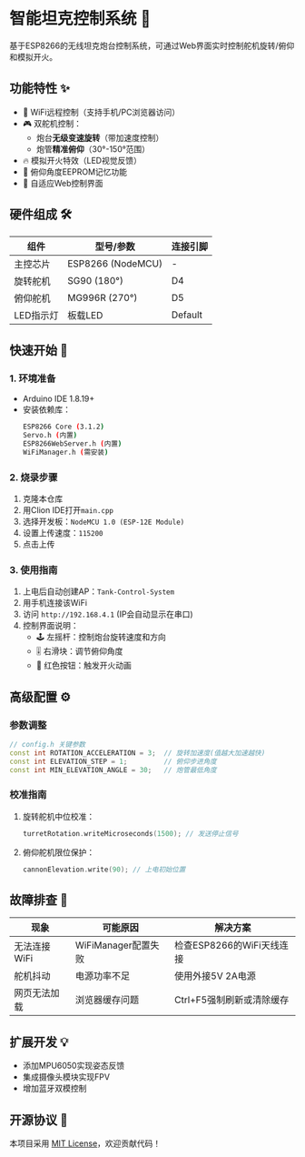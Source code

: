 # 智能坦克控制系统 🚀

基于ESP8266的无线坦克炮台控制系统，可通过Web界面实时控制舵机旋转/俯仰和模拟开火。

## 功能特性 ✨

- 📶 WiFi远程控制（支持手机/PC浏览器访问）
- 🎮 双舵机控制：
    - 炮台**无级变速旋转**（带加速度控制）
    - 炮管**精准俯仰**（30°-150°范围）
- 🔥 模拟开火特效（LED视觉反馈）
- 💾 俯仰角度EEPROM记忆功能
- 📱 自适应Web控制界面

## 硬件组成 🛠️

| 组件     | 型号/参数             | 连接引脚    |
|--------|-------------------|---------|
| 主控芯片   | ESP8266 (NodeMCU) | -       |
| 旋转舵机   | SG90 (180°)       | D4      |
| 俯仰舵机   | MG996R (270°)     | D5      |
| LED指示灯 | 板载LED             | Default |

## 快速开始 🚀

### 1. 环境准备

- Arduino IDE 1.8.19+
- 安装依赖库：
  ```bash
  ESP8266 Core (3.1.2)
  Servo.h (内置)
  ESP8266WebServer.h (内置)
  WiFiManager.h (需安装)
  ```

### 2. 烧录步骤

1. 克隆本仓库
2. 用Clion IDE打开`main.cpp`
3. 选择开发板：`NodeMCU 1.0 (ESP-12E Module)`
4. 设置上传速度：`115200`
5. 点击上传

### 3. 使用指南

1. 上电后自动创建AP：`Tank-Control-System`
2. 用手机连接该WiFi
3. 访问 `http://192.168.4.1` (IP会自动显示在串口)
4. 控制界面说明：
    - 🕹️ 左摇杆：控制炮台旋转速度和方向
    - 🎚️ 右滑块：调节俯仰角度
    - 🔘 红色按钮：触发开火动画

## 高级配置 ⚙️

### 参数调整

```cpp
// config.h 关键参数
const int ROTATION_ACCELERATION = 3;  // 旋转加速度(值越大加速越快)
const int ELEVATION_STEP = 1;         // 俯仰步进角度
const int MIN_ELEVATION_ANGLE = 30;   // 炮管最低角度
```

### 校准指南

1. 旋转舵机中位校准：
   ```cpp
   turretRotation.writeMicroseconds(1500); // 发送停止信号
   ```
2. 俯仰舵机限位保护：
   ```cpp
   cannonElevation.write(90); // 上电初始位置
   ```

## 故障排查 🔧

| 现象       | 可能原因            | 解决方案               |
|----------|-----------------|--------------------|
| 无法连接WiFi | WiFiManager配置失败 | 检查ESP8266的WiFi天线连接 |
| 舵机抖动     | 电源功率不足          | 使用外接5V 2A电源        |
| 网页无法加载   | 浏览器缓存问题         | Ctrl+F5强制刷新或清除缓存   |

## 扩展开发 💡

- 添加MPU6050实现姿态反馈
- 集成摄像头模块实现FPV
- 增加蓝牙双模控制

## 开源协议 📜

本项目采用 [MIT License](LICENSE)，欢迎贡献代码！
